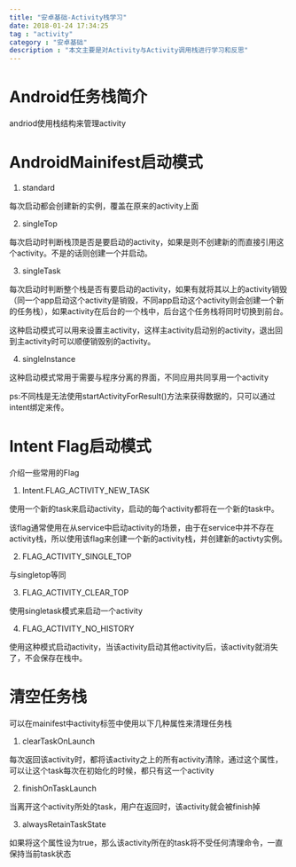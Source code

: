 ```yaml
---
title: "安卓基础-Activity栈学习"
date: 2018-01-24 17:34:25
tag : "activity"
category : "安卓基础"
description : "本文主要是对Activity与Activity调用栈进行学习和反思"
---
```


# Android任务栈简介

andriod使用栈结构来管理activity

# AndroidMainifest启动模式

1. standard

每次启动都会创建新的实例，覆盖在原来的activity上面

2. singleTop

每次启动时判断栈顶是否是要启动的activity，如果是则不创建新的而直接引用这个activity。不是的话则创建一个并启动。

3. singleTask

每次启动时判断整个栈是否有要启动的activity，如果有就将其以上的activity销毁（同一个app启动这个activity是销毁，不同app启动这个activity则会创建一个新的任务栈），如果activity在后台的一个栈中，后台这个任务栈将同时切换到前台。

这种启动模式可以用来设置主activity，这样主activity启动别的activity，退出回到主activity时可以顺便销毁别的activity。

4. singleInstance

这种启动模式常用于需要与程序分离的界面，不同应用共同享用一个activity

ps:不同栈是无法使用startActivityForResult()方法来获得数据的，只可以通过intent绑定来传。

# Intent Flag启动模式

介绍一些常用的Flag

1. Intent.FLAG_ACTIVITY_NEW_TASK

使用一个新的task来启动activity，启动的每个activity都将在一个新的task中。

该flag通常使用在从service中启动activity的场景，由于在service中并不存在activity栈，所以使用该flag来创建一个新的activity栈，并创建新的activty实例。

2. FLAG_ACTIVITY_SINGLE_TOP

与singletop等同

3. FLAG_ACTIVITY_CLEAR_TOP

使用singletask模式来启动一个activity

4. FLAG_ACTIVITY_NO_HISTORY

使用这种模式启动activity，当该activity启动其他activity后，该activity就消失了，不会保存在栈中。

# 清空任务栈

可以在mainifest中activity标签中使用以下几种属性来清理任务栈

1. clearTaskOnLaunch

每次返回该activity时，都将该activity之上的所有activity清除，通过这个属性，可以让这个task每次在初始化的时候，都只有这一个activity

2. finishOnTaskLaunch

当离开这个activity所处的task，用户在返回时，该activity就会被finish掉

3. alwaysRetainTaskState

如果将这个属性设为true，那么该activity所在的task将不受任何清理命令，一直保持当前task状态